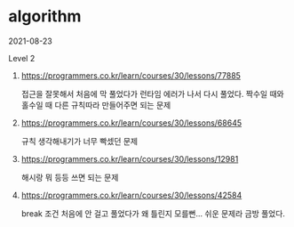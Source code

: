 # algorithm

2021-08-23

Level 2

1. https://programmers.co.kr/learn/courses/30/lessons/77885

   접근을 잘못해서 처음에 막 풀었다가 런타임 에러가 나서 다시 풀었다. 짝수일 때와 홀수일 때 다른 규칙따라 만들어주면 되는 문제 

2. https://programmers.co.kr/learn/courses/30/lessons/68645

   규칙 생각해내기가 너무 빡셌던 문제

3. https://programmers.co.kr/learn/courses/30/lessons/12981

   해시랑 뭐 등등 쓰면 되는 문제

4. https://programmers.co.kr/learn/courses/30/lessons/42584

   break 조건 처음에 안 걸고 풀었다가 왜 틀린지 모를뻔... 쉬운 문제라 금방 풀었다.